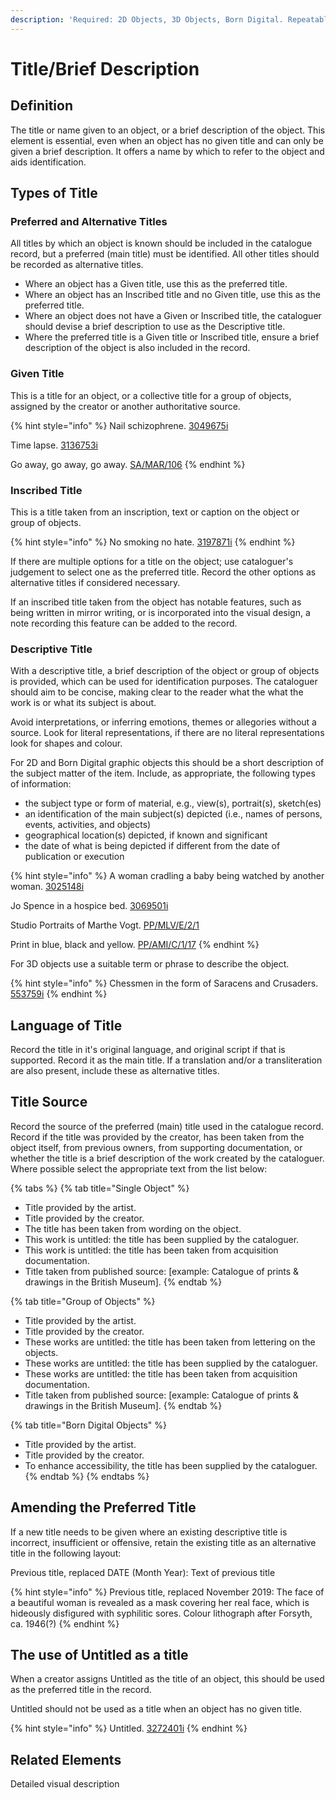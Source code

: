 ```yaml
---
description: 'Required: 2D Objects, 3D Objects, Born Digital. Repeatable.'
---
```


# Title/Brief Description

## Definition

The title or name given to an object, or a brief description of the object. This element is essential, even when an object has no given title and can only be given a brief description. It offers a name by which to refer to the object and aids identification.

## Types of Title

### Preferred and Alternative Titles

All titles by which an object is known should be included in the catalogue record, but a preferred (main title) must be identified. All other titles should be recorded as alternative titles.

* Where an object has a Given title, use this as the preferred title.
* Where an object has an Inscribed title and no Given title, use this as the preferred title.
* Where an object does not have a Given or Inscribed title, the cataloguer should devise a brief description to use as the Descriptive title.
* Where the preferred title is a Given title or Inscribed title, ensure a brief description of the object is also included in the record.

### Given Title

This is a title for an object, or a collective title for a group of objects, assigned by the creator or another authoritative source.

{% hint style="info" %}
Nail schizophrene. [3049675i](https://wellcomecollection.org/works/azc3hheb)

Time lapse. [3136753i](https://wellcomecollection.org/works/ftqy78zj)

Go away, go away, go away. [SA/MAR/106](https://wellcomecollection.org/works/yzz5jr9x)
{% endhint %}

### Inscribed Title

This is a title taken from an inscription, text or caption on the object or group of objects.

{% hint style="info" %}
No smoking no hate. [3197871i](https://wellcomecollection.org/works/trkdjmg3)
{% endhint %}

If there are multiple options for a title on the object; use cataloguer's judgement to select one as the preferred title. Record the other options as alternative titles if considered necessary.

If an inscribed title taken from the object has notable features, such as being written in mirror writing, or is incorporated into the visual design, a note recording this feature can be added to the record.

### Descriptive Title

With a descriptive title, a brief description of the object or group of objects is provided, which can be used for identification purposes. The cataloguer should aim to be concise, making clear to the reader what the what the work is or what its subject is about.

Avoid interpretations, or inferring emotions, themes or allegories without a source. Look for literal representations, if there are no literal representations look for shapes and colour.

For 2D and Born Digital graphic objects this should be a short description of the subject matter of the item. Include, as appropriate, the following types of information:

* the subject type or form of material, e.g., view(s), portrait(s), sketch(es)
* an identification of the main subject(s) depicted (i.e., names of persons, events, activities, and objects)
* geographical location(s) depicted, if known and significant
* the date of what is being depicted if different from the date of publication or execution

{% hint style="info" %}
A woman cradling a baby being watched by another woman. [3025148i](https://wellcomecollection.org/works/wsq6ybqc)

Jo Spence in a hospice bed. [3069501i](https://wellcomecollection.org/works/aat5t9wc)

Studio Portraits of Marthe Vogt. [PP/MLV/E/2/1](https://wellcomecollection.org/works/u6dgfwtr)

Print in blue, black and yellow. [PP/AMI/C/1/17](https://wellcomecollection.org/works/tuusf2tc)
{% endhint %}

For 3D objects use a suitable term or phrase to describe the object.

{% hint style="info" %}
Chessmen in the form of Saracens and Crusaders.[ 553759i](https://wellcomecollection.org/works/tush7jc4)
{% endhint %}

## Language of Title

Record the title in it's original language, and original script if that is supported. Record it as the main title. If a translation and/or a transliteration are also present, include these as alternative titles.

## Title Source

Record the source of the preferred (main) title used in the catalogue record. Record if the title was provided by the creator, has been taken from the object itself, from previous owners, from supporting documentation, or whether the title is a brief description of the work created by the cataloguer. Where possible select the appropriate text from the list below:

{% tabs %}
{% tab title="Single Object" %}
* Title provided by the artist.
* Title provided by the creator.
* The title has been taken from wording on the object.
* This work is untitled: the title has been supplied by the cataloguer.
* This work is untitled: the title has been taken from acquisition documentation.
* Title taken from published source: \[example: Catalogue of prints & drawings in the British Museum].
{% endtab %}

{% tab title="Group of Objects" %}
* Title provided by the artist.
* Title provided by the creator.
* These works are untitled: the title has been taken from lettering on the objects.
* These works are untitled: the title has been supplied by the cataloguer.
* These works are untitled: the title has been taken from acquisition documentation.
* Title taken from published source: \[example: Catalogue of prints & drawings in the British Museum].
{% endtab %}

{% tab title="Born Digital Objects" %}
* Title provided by the artist.
* Title provided by the creator.
* To enhance accessibility, the title has been supplied by the cataloguer.
{% endtab %}
{% endtabs %}

## Amending the Preferred Title

If a new title needs to be given where an existing descriptive title is incorrect, insufficient or offensive, retain the existing title as an alternative title in the following layout:

Previous title, replaced DATE (Month Year): Text of previous title

{% hint style="info" %}
Previous title, replaced November 2019: The face of a beautiful woman is revealed as a mask covering her real face, which is hideously disfigured with syphilitic sores. Colour lithograph after Forsyth, ca. 1946(?)
{% endhint %}

## The use of Untitled as a title

When a creator assigns Untitled as the title of an object, this should be used as the preferred title in the record.

Untitled should not be used as a title when an object has no given title.

{% hint style="info" %}
Untitled. [3272401i](https://wellcomecollection.org/works/rnsgfs2m)
{% endhint %}

## Related Elements

Detailed visual description
